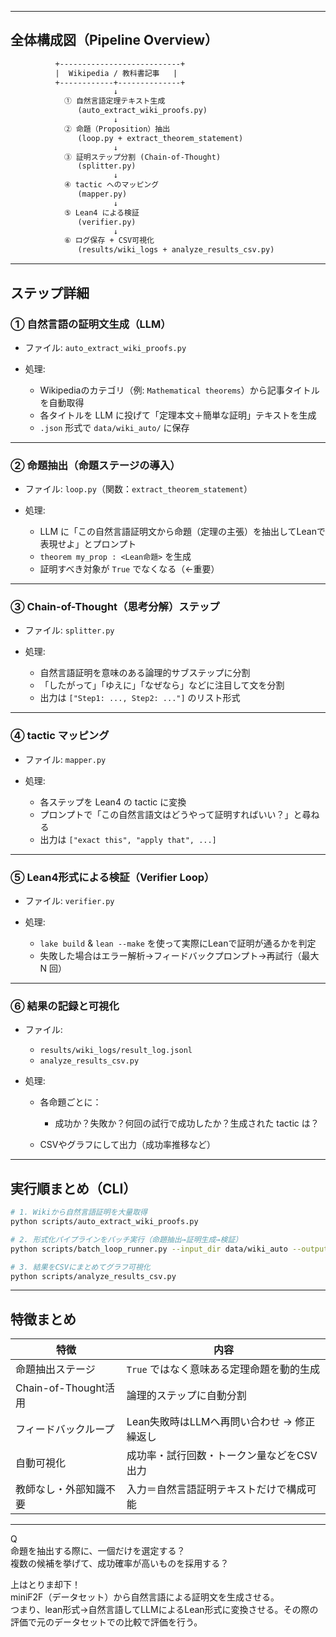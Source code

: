 
---

##  全体構成図（Pipeline Overview）

```txt
          +---------------------------+
          |  Wikipedia / 教科書記事   |
          +------------+--------------+
                       ↓
            ① 自然言語定理テキスト生成
               (auto_extract_wiki_proofs.py)
                       ↓
            ② 命題（Proposition）抽出
               (loop.py + extract_theorem_statement)
                       ↓
            ③ 証明ステップ分割 (Chain-of-Thought)
               (splitter.py)
                       ↓
            ④ tactic へのマッピング
               (mapper.py)
                       ↓
            ⑤ Lean4 による検証
               (verifier.py)
                       ↓
            ⑥ ログ保存 + CSV可視化
               (results/wiki_logs + analyze_results_csv.py)
```

---

##  ステップ詳細

###  ① 自然言語の証明文生成（LLM）

* ファイル: `auto_extract_wiki_proofs.py`
* 処理:

  * Wikipediaのカテゴリ（例: `Mathematical theorems`）から記事タイトルを自動取得
  * 各タイトルを LLM に投げて「定理本文＋簡単な証明」テキストを生成
  * `.json` 形式で `data/wiki_auto/` に保存

---

###  ② 命題抽出（命題ステージの導入）

* ファイル: `loop.py`（関数：`extract_theorem_statement`）
* 処理:

  * LLM に「この自然言語証明文から命題（定理の主張）を抽出してLeanで表現せよ」とプロンプト
  * `theorem my_prop : <Lean命題>` を生成
  * 証明すべき対象が `True` でなくなる（←重要）

---

###  ③ Chain-of-Thought（思考分解）ステップ

* ファイル: `splitter.py`
* 処理:

  * 自然言語証明を意味のある論理的サブステップに分割
  * 「したがって」「ゆえに」「なぜなら」などに注目して文を分割
  * 出力は `["Step1: ..., Step2: ..."]` のリスト形式

---

###  ④ tactic マッピング

* ファイル: `mapper.py`
* 処理:

  * 各ステップを Lean4 の tactic に変換
  * プロンプトで「この自然言語文はどうやって証明すればいい？」と尋ねる
  * 出力は `["exact this", "apply that", ...]`

---

###  ⑤ Lean4形式による検証（Verifier Loop）

* ファイル: `verifier.py`
* 処理:

  * `lake build` & `lean --make` を使って実際にLeanで証明が通るかを判定
  * 失敗した場合はエラー解析→フィードバックプロンプト→再試行（最大 N 回）

---

###  ⑥ 結果の記録と可視化

* ファイル:

  * `results/wiki_logs/result_log.jsonl`
  * `analyze_results_csv.py`
* 処理:

  * 各命題ごとに：

    * 成功か？失敗か？何回の試行で成功したか？生成された tactic は？
  * CSVやグラフにして出力（成功率推移など）

---

## 実行順まとめ（CLI）

```bash
# 1. Wikiから自然言語証明を大量取得
python scripts/auto_extract_wiki_proofs.py

# 2. 形式化パイプラインをバッチ実行（命題抽出→証明生成→検証）
python scripts/batch_loop_runner.py --input_dir data/wiki_auto --output_dir results/wiki_logs

# 3. 結果をCSVにまとめてグラフ可視化
python scripts/analyze_results_csv.py
```

---

##  特徴まとめ

| 特徴                    | 内容                         |
| --------------------- | -------------------------- |
|  命題抽出ステージ           | `True` ではなく意味ある定理命題を動的生成   |
|  Chain-of-Thought活用 | 論理的ステップに自動分割               |
|  フィードバックループ         | Lean失敗時はLLMへ再問い合わせ → 修正繰返し |
|  自動可視化              | 成功率・試行回数・トークン量などをCSV出力     |
|  教師なし・外部知識不要        | 入力＝自然言語証明テキストだけで構成可能       |

---

Q  
命題を抽出する際に、一個だけを選定する？  
複数の候補を挙げて、成功確率が高いものを採用する？

上はとりま却下！  
miniF2F（データセット）から自然言語による証明文を生成させる。  
つまり、lean形式→自然言語してLLMによるLean形式に変換させる。その際の評価で元のデータセットでの比較で評価を行う。
